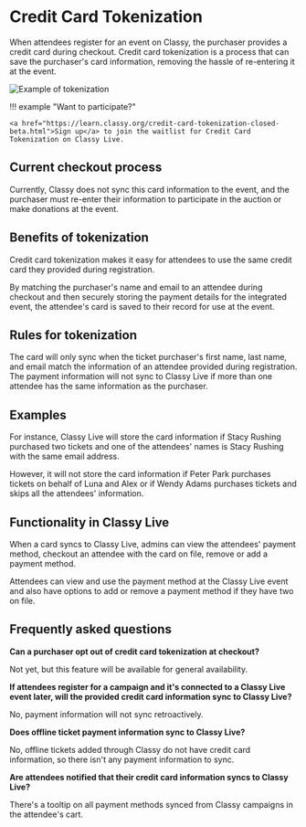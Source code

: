 # Credit Card Tokenization

When attendees register for an event on Classy, the purchaser provides a credit card during checkout. Credit card tokenization is a process that can save the purchaser's card information, removing the hassle of re-entering it at the event.

![Example of tokenization](https://learn.classy.org/rs/673-DCU-558/images/tokenization-example.png?version=0)

!!! example "Want to participate?"

    <a href="https://learn.classy.org/credit-card-tokenization-closed-beta.html">Sign up</a> to join the waitlist for Credit Card Tokenization on Classy Live.

## Current checkout process

Currently, Classy does not sync this card information to the event, and the purchaser must re-enter their information to participate in the auction or make donations at the event.

## Benefits of tokenization

Credit card tokenization makes it easy for attendees to use the same credit card they provided during registration.

By matching the purchaser's name and email to an attendee during checkout and then securely storing the payment details for the integrated event, the attendee's card is saved to their record for use at the event.

## Rules for tokenization

The card will only sync when the ticket purchaser's first name, last name, and email match the information of an attendee provided during registration. The payment information will not sync to Classy Live if more than one attendee has the same information as the purchaser.

## Examples

For instance, Classy Live will store the card information if Stacy Rushing purchased two tickets and one of the attendees' names is Stacy Rushing with the same email address.

However, it will not store the card information if Peter Park purchases tickets on behalf of Luna and Alex or if Wendy Adams purchases tickets and skips all the attendees' information.

## Functionality in Classy Live

When a card syncs to Classy Live, admins can view the attendees' payment method, checkout an attendee with the card on file, remove or add a payment method.

Attendees can view and use the payment method at the Classy Live event and also have options to add or remove a payment method if they have two on file.

## Frequently asked questions

**Can a purchaser opt out of credit card tokenization at checkout?**

Not yet, but this feature will be available for general availability.

**If attendees register for a campaign and it's connected to a Classy Live event later, will the provided credit card information sync to Classy Live?**

No, payment information will not sync retroactively.

**Does offline ticket payment information sync to Classy Live?**

No, offline tickets added through Classy do not have credit card information, so there isn't any payment information to sync.

**Are attendees notified that their credit card information syncs to Classy Live?**

There's a tooltip on all payment methods synced from Classy campaigns in the attendee's cart.
